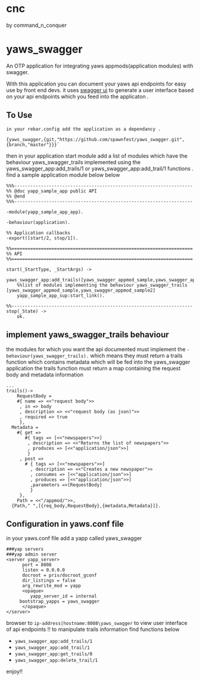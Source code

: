 
# cnc
by command_n_conquer

yaws_swagger
=====

An OTP application for integrating yaws appmods(application modules) with swagger.

With this application you can document your yaws api endpoints for easy use by front end devs.
it uses  [swagger ui](https://swagger.io/swagger-ui/) to generate a user interface based on your api endpoints which you feed into the applicaton .


   
    
To Use
------    
    
	in your rebar.config add the application as a dependancy .
  
   ```
   {yaws_swagger,{git,"https://github.com/spawnfest/yaws_swagger.git",{branch,"master"}}}`
   ```
then in your application start module  add a list of modules which have the behaviour yaws_swagger_trails implemented 
using the yaws_swagger_app:add_trails/1 or yaws_swagger_app:add_trail/1 functions .
find a sample application module below below 
```
%%%-------------------------------------------------------------------
%% @doc yapp_sample_app public API
%% @end
%%%-------------------------------------------------------------------

-module(yapp_sample_app_app).

-behaviour(application).

%% Application callbacks
-export([start/2, stop/1]).

%%====================================================================
%% API
%%====================================================================

start(_StartType, _StartArgs) ->
	yaws_swagger_app:add_trails([yaws_swagger_appmod_sample,yaws_swagger_appmod_sample2]),
	%%list of modules implementing the behaviour yaws_swagger_trails [yaws_swagger_appmod_sample,yaws_swagger_appmod_sample2]
    yapp_sample_app_sup:start_link().

%%--------------------------------------------------------------------
stop(_State) ->
    ok.
```

    
implement yaws_swagger_trails behaviour
------   


the modules for which you want the api documented  must implement the ```-behaviour(yaws_swagger_trails).```
which means they must return a trails function which contains metadata which will be fed into the yaws_swagger application
the trails function must return a map containing the request body and metadata information

```
...
trails()->
	RequestBody =
    #{ name => <<"request body">>
     , in => body
     , description => <<"request body (as json)">>
     , required => true
     },
  Metadata =
    #{ get =>
       #{ tags => [<<"newspapers">>]
        , description => <<"Returns the list of newspapers">>
        , produces => [<<"application/json">>]
        }
     , post =>
       # { tags => [<<"newspapers">>]
         , description => <<"Creates a new newspaper">>
         , consumes => [<<"application/json">>]
         , produces => [<<"application/json">>]
         ,parameters =>[RequestBody]
         }
     },
    Path = <<"/appmod/">>,
  {Path," ",[{req_body,RequestBody},{metadata,Metadata}]}.
  ```


Configuration in yaws.conf file
------   
  
  in your yaws.conf file add a yapp called yaws_swagger
  ```
  ###yap servers
###yap admin server
<server yapp_server>
        port = 8008
        listen = 0.0.0.0
		docroot = priv/docroot_gconf
        dir_listings = false
        arg_rewrite_mod = yapp
        <opaque>
           yapp_server_id = internal
	   bootstrap_yapps = yaws_swagger
        </opaque>
</server>
```
browser to   ```ip-address|hostname:8008\yaws_swagger``` to view user interface  of api endpoints !!
to manipulate trails information find functions below 

* ```yaws_swagger_app:add_trails/1```
* ```yaws_swagger_app:add_trail/1```
* ```yaws_swagger_app:get_trails/0```
* ```yaws_swagger_app:delete_trail/1```

enjoy!!

